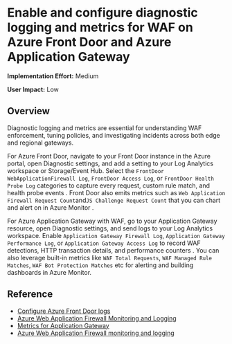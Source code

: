 #  Enable and configure diagnostic logging and metrics for WAF on Azure Front Door and Azure Application Gateway 

**Implementation Effort:** Medium

**User Impact:** Low

## Overview

Diagnostic logging and metrics are essential for understanding WAF enforcement, tuning policies, and investigating incidents across both edge and regional gateways.

For Azure Front Door, navigate to your Front Door instance in the Azure portal, open Diagnostic settings, and add a setting to your Log Analytics workspace or Storage/Event Hub. Select the `FrontDoor WebApplicationFirewall Log`, `FrontDoor Access Log`, or `FrontDoor Health Probe Log` categories to capture every request, custom rule match, and health probe events . Front Door also emits metrics such as `Web Application Firewall Request Count`and`JS Challenge Request Count` that you can chart and alert on in Azure Monitor .

For Azure Application Gateway with WAF, go to your Application Gateway resource, open Diagnostic settings, and send logs to your Log Analytics workspace. Enable `Application Gateway Firewall Log`, `Application Gateway Performance Log`, or `Application Gateway Access Log` to record WAF detections, HTTP transaction details, and performance counters . You can also leverage built-in metrics like `WAF Total Requests`, `WAF Managed Rule Matches`, `WAF Bot Protection Matches` etc for alerting and building dashboards in Azure Monitor.


## Reference

* [Configure Azure Front Door logs](https://learn.microsoft.com/en-us/azure/frontdoor/standard-premium/how-to-logs)
* [Azure Web Application Firewall Monitoring and Logging](https://learn.microsoft.com/en-us/azure/web-application-firewall/ag/application-gateway-waf-metrics#application-gateway-waf-v2-metrics)
* [Metrics for Application Gateway](https://learn.microsoft.com/en-us/azure/application-gateway/application-gateway-metrics)
* [Azure Web Application Firewall monitoring and logging](https://learn.microsoft.com/en-us/azure/web-application-firewall/afds/waf-front-door-monitor?pivots=front-door-standard-premium#javascript-challenge-preview-metrics)
  




